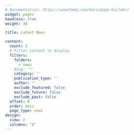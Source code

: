 ```yaml
---
# Documentation: https://wowchemy.com/docs/page-builder/
widget: pages
headless: true
weight: 30

title: Latest News

content:
  count: 3
  # Filter content to display
  filters:
    folders:
      - news
    #tag: '*'
    category: ''
    publication_type: ''
    author: ''
    exclude_featured: false
    exclude_future: false
    exclude_past: false
  offset: 0
  order: desc
  page_type: news
design:
  view: 2
  columns: "2"
---
```

